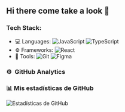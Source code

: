 ## Hi there come take a look 🛂

### Tech Stack:
- 💻 Languages: ![JavaScript](https://img.shields.io/badge/-JavaScript-333?style=flat&logo=javascript) ![TypeScript](https://img.shields.io/badge/-TypeScript-333?style=flat&logo=typescript)
- ⚙️ Frameworks: ![React](https://img.shields.io/badge/-React-333?style=flat&logo=react)
- 🔧 Tools: ![Git](https://img.shields.io/badge/-Git-333?style=flat&logo=git) ![Figma](https://img.shields.io/badge/-Figma-333?style=flat&logo=figma)

### ⚙️ &nbsp;GitHub Analytics
### 📊 Mis estadísticas de GitHub
![Estadísticas de GitHub](https://github-readme-stats.vercel.app/api?username=RamMG21&show_icons=true&theme=tokyonight)

<!--
**RamMG21/RamMG21** is a ✨ _special_ ✨ repository because its `README.md` (this file) appears on your GitHub profile.

Here are some ideas to get you started:

- 🔭 I’m currently working on ...
- 🌱 I’m currently learning ...
- 👯 I’m looking to collaborate on ...
- 🤔 I’m looking for help with ...
- 💬 Ask me about ...
- 📫 How to reach me: ...
- 😄 Pronouns: ...
- ⚡ Fun fact: ...
-->
